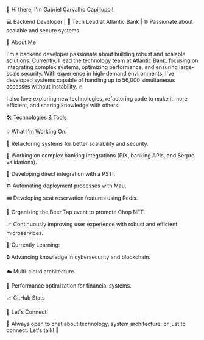 👋 Hi there, I'm Gabriel Carvalho Capilluppi!

💻 Backend Developer | 🚀 Tech Lead at Atlantic Bank | 🌐 Passionate about scalable and secure systems



🚀 About Me

I'm a backend developer passionate about building robust and scalable solutions. Currently, I lead the technology team at Atlantic Bank, focusing on integrating complex systems, optimizing performance, and ensuring large-scale security. With experience in high-demand environments, I've developed systems capable of handling up to 56,000 simultaneous accesses without instability. 🔥

I also love exploring new technologies, refactoring code to make it more efficient, and sharing knowledge with others.

🛠️ Technologies & Tools


💡 What I'm Working On:

🔧 Refactoring systems for better scalability and security.

🏦 Working on complex banking integrations (PIX, banking APIs, and Serpro validations).

🔗 Developing direct integration with a PSTI.

⚙️ Automating deployment processes with Mau.

🎟️ Developing seat reservation features using Redis.

🍻 Organizing the Beer Tap event to promote Chop NFT.

📈 Continuously improving user experience with robust and efficient microservices.

🌱 Currently Learning:

🔒 Advancing knowledge in cybersecurity and blockchain.

☁️ Multi-cloud architecture.

🏃 Performance optimization for financial systems.

📈 GitHub Stats




🤝 Let's Connect!




💬 Always open to chat about technology, system architecture, or just to connect. Let's talk! 🚀

